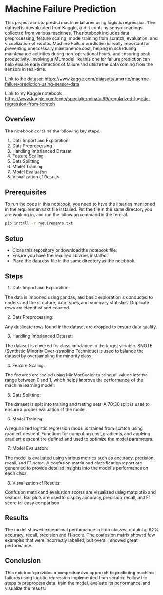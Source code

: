 # Machine Failure Prediction

This project aims to predict machine failures using logistic regression. The dataset is downloaded from Kaggle, and it contains sensor readings collected from various machines. The notebook includes data preprocessing, feature scaling, model training from scratch, evaluation, and visualization of results. Machine Failure prediction is really important for preventing uneccessary maintanence cost, helping in scheduling maintenance activities during non-operational hours, and ensuring peak productivity. Involving a ML model like this one for failure prediction can help ensure early detection of failure and utilize the data coming from the sensors in real-time.

Link to the dataset: https://www.kaggle.com/datasets/umerrtx/machine-failure-prediction-using-sensor-data

Link to my Kaggle notebook: https://www.kaggle.com/code/specialterminator69/regularized-logistic-regression-from-scratch

## Overview

The notebook contains the following key steps:
1. Data Import and Exploration
2. Data Preprocessing
3. Handling Imbalanced Dataset
4. Feature Scaling
5. Data Splitting
6. Model Training
7. Model Evaluation
8. Visualization of Results

## Prerequisites

To run the code in this notebook, you need to have the libraries mentioned in the requirements.txt file installed. Put the file in the same directory you are working in, and run the following command in the termial.

```bash
pip install -r requirements.txt
```

## Setup
* Clone this repository or download the notebook file.
* Ensure you have the required libraries installed.
* Place the data.csv file in the same directory as the notebook.

## Steps
1. Data Import and Exploration:

The data is imported using pandas, and basic exploration is conducted to understand the structure, data types, and summary statistics. Duplicate rows are identified and counted.

2. Data Preprocessing:

Any duplicate rows found in the dataset are dropped to ensure data quality.

3. Handling Imbalanced Dataset:

The dataset is checked for class imbalance in the target variable. SMOTE (Synthetic Minority Over-sampling Technique) is used to balance the dataset by oversampling the minority class.

4. Feature Scaling:

The features are scaled using MinMaxScaler to bring all values into the range between 0 and 1, which helps improve the performance of the machine learning model.

5. Data Splitting:

The dataset is split into training and testing sets. A 70:30 split is used to ensure a proper evaluation of the model.

6. Model Training:

A regularized logistic regression model is trained from scratch using gradient descent. Functions for computing cost, gradients, and applying gradient descent are defined and used to optimize the model parameters.

7. Model Evaluation:

The model is evaluated using various metrics such as accuracy, precision, recall, and F1 score. A confusion matrix and classification report are generated to provide detailed insights into the model's performance on each class.

8. Visualization of Results:

Confusion matrix and evaluation scores are visualized using matplotlib and seaborn. Bar plots are used to display accuracy, precision, recall, and F1 score for easy comparison.

## Results
The model showed exceptional performance in both classes, obtaining 92% accuracy, recall, precision and f1-score. The confusion matrix showed few examples that were incorrectly labelled, but overall, showed great performance.

## Conclusion
This notebook provides a comprehensive approach to predicting machine failures using logistic regression implemented from scratch. Follow the steps to preprocess data, train the model, evaluate its performance, and visualize the results.
